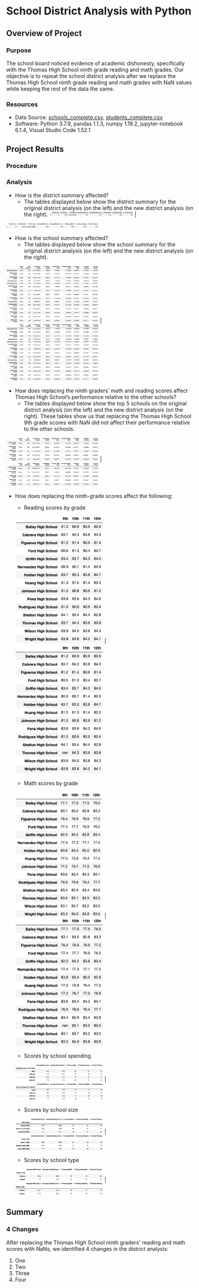 # School District Analysis with Python

## Overview of Project

### Purpose

The school board noticed evidence of academic dishonesty, specifically with the Thomas High School ninth grade reading and math grades. Our objective is to repeat the school district analysis after we replace the Thomas High School ninth grade reading and math grades with NaN values while keeping the rest of the data the same.


### Resources

- Data Source: [schools_complete.csv](Resources/schools_complete.csv), [students_complete.csv](Resources/students_complete.csv)
- Software: Python 3.7.9, pandas 1.1.3, numpy 1.19.2, jupyter-notebook 6.1.4, Visual Studio Code 1.52.1

## Project Results 
<!--
How did you perform your analysis (use images and links to code)
`code`
Relative links to image
-->
### Procedure


### Analysis
<!--
There is a bulleted list that addresses how each of the seven school district metrics was affected by the changes in the data (10 pt).
Results: Using bulleted lists and images of DataFrames as support, address the following questions.''
-->

- How is the district summary affected?
  - The tables displayed below show the district summary for the original district analysis (on the left) and the new district analysis (on the right).
<img src="Resources/orig_district_summary.png" width="49%"> |
<img src="Resources/new_district_summary.png" width="49%">

- How is the school summary affected?
  - The tables displayed below show the school summary for the original district analysis (on the left) and the new district analysis (on the right).

<img src="Resources/orig_per_school_summary.png" width="49%"> |
<img src="Resources/new_per_school_summary.png" width="49%">

- How does replacing the ninth graders’ math and reading scores affect Thomas High School’s performance relative to the other schools?
  - The tables displayed below show the top 5 schools on the original district analysis (on the left) and the new district analysis (on the right). These tables show us that replacing the Thomas High School 9th grade scores with NaN did not affect their performance relative to the other schools.

<img src="Resources/orig_top_5_schools.png" width="49%"> |
<img src="Resources/new_top_5_schools.png" width="49%">

- How does replacing the ninth-grade scores affect the following:
  - Reading scores by grade

  <img src="Resources/orig_reading_scores_by_grade.png" width="49%"> |
  <img src="Resources/new_reading_scores_by_grade.png" width="49%">

  - Math scores by grade

  <img src="Resources/orig_math_scores_by_grade.png" width="49%"> |
  <img src="Resources/new_math_scores_by_grade.png" width="49%">


  - Scores by school spending

  <img src="Resources/orig_scores_by_school_spending.png" width="49%"> |
  <img src="Resources/new_scores_by_school_spending.png" width="49%">

  - Scores by school size

  <img src="Resources/orig_scores_by_school_size.png" width="49%"> |
  <img src="Resources/new_scores_by_school_size.png" width="49%">

  - Scores by school type

  <img src="Resources/orig_scores_by_school_type.png" width="49%"> |
  <img src="Resources/new_scores_by_school_type.png" width="49%">


## Summary

### 4 Changes

After replacing the Thomas High School ninth graders' reading and math scores with NaNs, we identified 4 changes in the district analysis:
1. One
2. Two
3. Three
4. Four